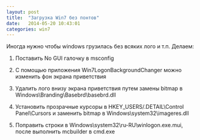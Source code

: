 ```yaml
---
layout: post
title:  "Загрузка Win7 без понтов"
date:   2014-05-20 10:43:01
categories: win7 
---
```


Иногда нужно чтобы windows грузилась без всяких лого и т.п. Делаем:

1. Поставить No GUI галочку в msconfig

2. С помощью приложения Win7LogonBackgroundChanger можно изменить фон
экрана приветствия

3. Удалить лого внизу экрана приветствия путем замены bitmap в 
Windows\Branding\Basebrd\basebrd.dll

4. Установить прозрачные курсоры в HKEY_USERS/\.DETAIL\Control Panel\Cursors и заменить bitmap в Windows\system32\imageres.dll

5. Поправить строки в Windows\system32\ru-RU\winlogon.exe.mui, после выполнить mcbuilder в cmd.exe
